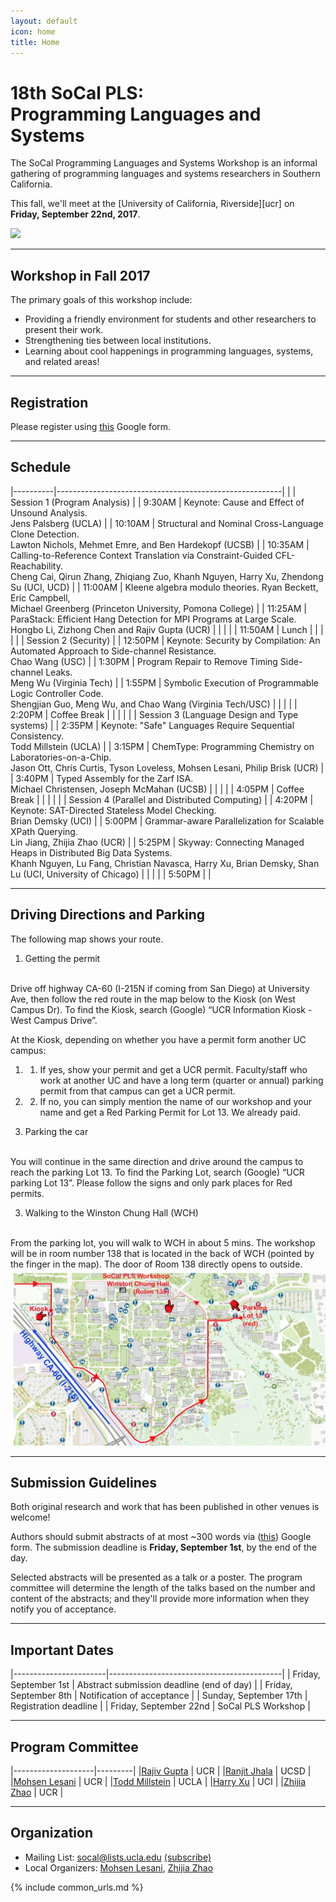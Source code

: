 ```yaml
---
layout: default
icon: home
title: Home
---
```


# 18th SoCal PLS: <br> Programming Languages and Systems

The SoCal Programming Languages and Systems Workshop is an informal gathering of
programming languages and systems researchers in Southern California.

This fall, we'll meet at the [University of California, Riverside][ucr] on
**Friday, September 22nd, 2017**.

<img src="https://ucrtoday.ucr.edu/wp-content/uploads/2016/05/UCR_Aerial-0049-603x368.jpg">

---

## Workshop in Fall 2017

The primary goals of this workshop include:

* Providing a friendly environment for students and other researchers to present
  their work.
* Strengthening ties between local institutions.
* Learning about cool happenings in programming languages, systems, and related
  areas!

---

## Registration

Please register using [this](https://docs.google.com/forms/d/e/1FAIpQLSeHhsugXP_vh-grpI21GrGrYdEQqljCwEF-4vHSKV3WX_thQg/viewform) Google form.

---


## Schedule

|----------|--------------------------------------------------------|
|          | Session 1 (Program Analysis)               |
| 9:30AM   | Keynote: Cause and Effect of Unsound Analysis. <br> Jens Palsberg  (UCLA) |
| 10:10AM  | Structural and Nominal Cross-Language Clone Detection. <br> Lawton Nichols, Mehmet Emre, and Ben Hardekopf  (UCSB) |
| 10:35AM    | Calling-to-Reference Context Translation via Constraint-Guided CFL-Reachability. <br> Cheng Cai, Qirun Zhang, Zhiqiang Zuo, Khanh Nguyen, Harry Xu, Zhendong Su (UCI, UCD) |
| 11:00AM   | Kleene algebra modulo theories. Ryan Beckett, Eric Campbell, <br> Michael Greenberg (Princeton University, Pomona College) |
| 11:25AM | ParaStack: Efficient Hang Detection for MPI Programs at Large Scale.  <br> Hongbo Li, Zizhong Chen and Rajiv Gupta (UCR) |
|          |                                                        |
| 11:50AM  | Lunch                                                  |
|          |                                                        |
|          | Session 2 (Security)                                   |
| 12:50PM  | Keynote: Security by Compilation: An Automated Approach to Side-channel Resistance. <br> Chao Wang (USC) |
| 1:30PM   | Program Repair to Remove Timing Side-channel Leaks. <br> Meng Wu (Virginia Tech) |
| 1:55PM   | Symbolic Execution of Programmable Logic Controller Code. <br> Shengjian Guo, Meng Wu, and Chao Wang (Virginia Tech/USC) |
|          |                                                        |
| 2:20PM   | Coffee Break                                           |
|          |                                                        |
|          | Session 3 (Language Design and Type systems)                              |
| 2:35PM   | Keynote: "Safe" Languages Require Sequential Consistency. <br> Todd Millstein (UCLA) |
| 3:15PM   | ChemType: Programming Chemistry on Laboratories-on-a-Chip. <br> Jason Ott, Chris Curtis, Tyson Loveless, Mohsen Lesani, Philip Brisk (UCR) |
| 3:40PM   | Typed Assembly for the Zarf ISA. <br> Michael Christensen, Joseph McMahan (UCSB) |
|          |                                                        |
| 4:05PM   | Coffee Break                                           |
|          |                                                        |
|          | Session 4 (Parallel and Distributed Computing)                              |
| 4:20PM   | Keynote: SAT-Directed Stateless Model Checking. <br> Brian Demsky (UCI)     |
| 5:00PM   | Grammar-aware Parallelization for Scalable XPath Querying. <br> Lin Jiang, Zhijia Zhao  (UCR) |
| 5:25PM         | Skyway: Connecting Managed Heaps in Distributed Big Data Systems. <br> Khanh Nguyen, Lu Fang, Christian Navasca, Harry Xu, Brian Demsky, Shan Lu (UCI, University of Chicago) |
|          |                                                        |
| 5:50PM   |                                            |


---

## Driving Directions and Parking

The following map shows your route.

1. Getting the permit
<br>
Drive off highway CA-60 (I-215N if coming from San Diego) at University Ave, then follow the red route in the map below to the Kiosk (on West Campus Dr). 
To find the Kiosk, search (Google) “UCR Information Kiosk - West Campus Drive”.

At the Kiosk, depending on whether you have a permit form another UC campus:

1. 1. If yes, show your permit and get a UCR permit. Faculty/staff who work at another UC and have a long term (quarter or annual) parking permit from that campus can get a UCR permit.

1. 2. If no, you can simply mention the name of our workshop and your name and get a Red Parking Permit for Lot 13. We already paid. 


2. Parking the car
<br>
You will continue in the same direction and drive around the campus to reach the parking Lot 13. To find the Parking Lot, search (Google) “UCR parking Lot 13”. Please follow the signs and only park places for Red permits. 

3. Walking to the Winston Chung Hall (WCH)
<br>
From the parking lot, you will walk to WCH in about 5 mins. The workshop will be in room number 138 that is located in the back of WCH (pointed by the finger in the map). The door of Room 138 directly opens to outside.


<img src="Map.jpg">


---
## Submission Guidelines

Both original research and work that has been published in other venues is
welcome!

Authors should submit abstracts of at most ~300 words via ([this](https://docs.google.com/forms/d/e/1FAIpQLSfVmg4CiJumnnxl_Zlpq8mFhfQcOtVaIPRdkPLq8aaV2cjXKA/viewform?usp=sf_link)) Google form. The submission deadline is **Friday, September 1st**, by the end of the day.

Selected abstracts will be presented as a talk or a poster. The program
committee will determine the length of the talks based on the number and content
of the abstracts; and they'll provide more information when they notify you of
acceptance.

---

## Important Dates

|-----------------------|-------------------------------------------|
| Friday, September 1st   | Abstract submission deadline (end of day) |
| Friday, September 8th | Notification of acceptance                |
| Sunday, September 17th | Registration deadline                     |
| Friday, September 22nd  | SoCal PLS Workshop                        |

---

## Program Committee

|--------------------|---------|
|[Rajiv Gupta](http://www.cs.ucr.edu/~gupta/)               | UCR     |
|[Ranjit Jhala](https://ranjitjhala.github.io/) | UCSD  |
|[Mohsen Lesani](http://www.cs.ucr.edu/~lesani/)               | UCR |
|[Todd Millstein](http://web.cs.ucla.edu/~todd/) | UCLA  |
|[Harry Xu](http://www.ics.uci.edu/~guoqingx/) | UCI  |
|[Zhijia Zhao](http://www.cs.ucr.edu/~zhijia/) | UCR  |

---


## Organization

* Mailing List: socal@lists.ucla.edu
  [(subscribe)](http://lists.ucla.edu/cgi-bin/mailman/listinfo/socal)
* Local Organizers:
  [Mohsen Lesani](http://www.cs.ucr.edu/~lesani/),
  [Zhijia Zhao](http://www.cs.ucr.edu/~zhijia/)

{% include common_urls.md %}
